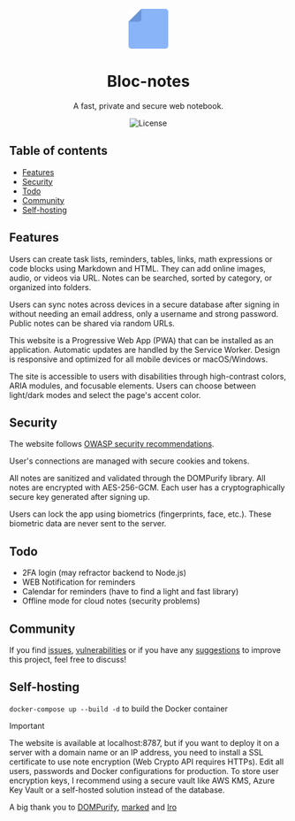 <p align="center">
<img src="https://raw.githubusercontent.com/seguinleo/Bloc-notes/main/public/pwa/icon192.png" alt="Logo" width="72" height="72">
</p>
<h1 align="center">Bloc-notes</h1>

<p align="center">
A fast, private and secure web notebook.
</p>

<p align="center">
<img alt="License" src="https://img.shields.io/github/license/seguinleo/Bloc-notes?color=8ab4f8&style=for-the-badge">
</p>

## Table of contents
*   [Features](#features)
*   [Security](#security)
*   [Todo](#todo)
*   [Community](#community)
*   [Self-hosting](#self-hosting)

## Features
Users can create task lists, reminders, tables, links, math expressions or code blocks using Markdown and HTML. They can add online images, audio, or videos via URL. Notes can be searched, sorted by category, or organized into folders.

Users can sync notes across devices in a secure database after signing in without needing an email address, only a username and strong password. Public notes can be shared via random URLs.

This website is a Progressive Web App (PWA) that can be installed as an application. Automatic updates are handled by the Service Worker. Design is responsive and optimized for all mobile devices or macOS/Windows.

The site is accessible to users with disabilities through high-contrast colors, ARIA modules, and focusable elements. Users can choose between light/dark modes and select the page's accent color.

## Security
The website follows [OWASP security recommendations](https://cheatsheetseries.owasp.org/).

User's connections are managed with secure cookies and tokens.

All notes are sanitized and validated through the DOMPurify library. All notes are encrypted with AES-256-GCM. Each user has a cryptographically secure key generated after signing up.

Users can lock the app using biometrics (fingerprints, face, etc.). These biometric data are never sent to the server.

## Todo
*   2FA login (may refractor backend to Node.js)
*   WEB Notification for reminders
*   Calendar for reminders (have to find a light and fast library)
*   Offline mode for cloud notes (security problems)

## Community
If you find [issues](https://github.com/seguinleo/Bloc-notes/issues), [vulnerabilities](https://github.com/seguinleo/Bloc-notes/security) or if you have any [suggestions](https://github.com/seguinleo/Bloc-notes/discussions) to improve this project, feel free to discuss!

## Self-hosting
``docker-compose up --build -d`` to build the Docker container

> [!IMPORTANT]
> The website is available at localhost:8787, but if you want to deploy it on a server with a domain name or an IP address, you need to install a SSL certificate to use note encryption (Web Crypto API requires HTTPs). Edit all users, passwords and Docker configurations for production. To store user encryption keys, I recommend using a secure vault like AWS KMS, Azure Key Vault or a self-hosted solution instead of the database.

A big thank you to [DOMPurify](https://github.com/cure53/DOMPurify), [marked](https://github.com/markedjs/marked) and [Iro](https://github.com/jaames/iro.js)
